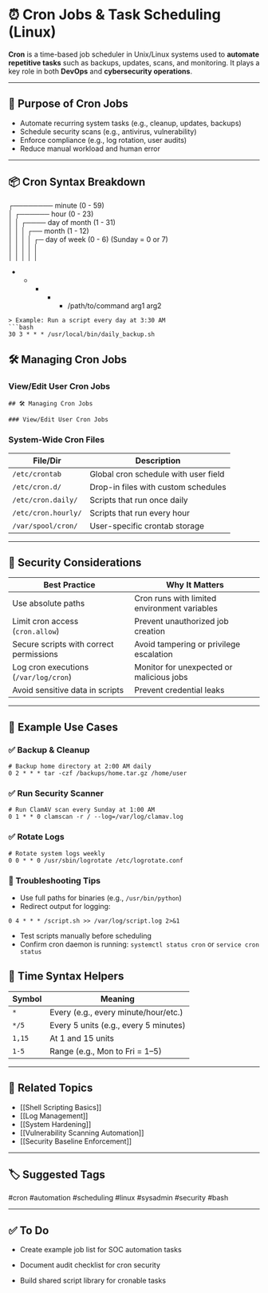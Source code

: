 # ⏰ Cron Jobs & Task Scheduling (Linux)

**Cron** is a time-based job scheduler in Unix/Linux systems used to **automate repetitive tasks** such as backups, updates, scans, and monitoring. It plays a key role in both **DevOps** and **cybersecurity operations**.

---

## 🎯 Purpose of Cron Jobs

- Automate recurring system tasks (e.g., cleanup, updates, backups)
- Schedule security scans (e.g., antivirus, vulnerability)
- Enforce compliance (e.g., log rotation, user audits)
- Reduce manual workload and human error

---

## 📦 Cron Syntax Breakdown

┌──────── minute (0 - 59)  
│ ┌────── hour (0 - 23)  
│ │ ┌──── day of month (1 - 31)  
│ │ │ ┌── month (1 - 12)  
│ │ │ │ ┌─ day of week (0 - 6) (Sunday = 0 or 7)  
│ │ │ │ │  
│ │ │ │ │

- - - - - /path/to/command arg1 arg2

```
> Example: Run a script every day at 3:30 AM  
```bash
30 3 * * * /usr/local/bin/daily_backup.sh
```

## 🛠 Managing Cron Jobs

### View/Edit User Cron Jobs
```
## 🛠 Managing Cron Jobs

### View/Edit User Cron Jobs
```

### System-Wide Cron Files

|File/Dir|Description|
|---|---|
|`/etc/crontab`|Global cron schedule with user field|
|`/etc/cron.d/`|Drop-in files with custom schedules|
|`/etc/cron.daily/`|Scripts that run once daily|
|`/etc/cron.hourly/`|Scripts that run every hour|
|`/var/spool/cron/`|User-specific crontab storage|

---

## 🔐 Security Considerations

|Best Practice|Why It Matters|
|---|---|
|Use absolute paths|Cron runs with limited environment variables|
|Limit cron access (`cron.allow`)|Prevent unauthorized job creation|
|Secure scripts with correct permissions|Avoid tampering or privilege escalation|
|Log cron executions (`/var/log/cron`)|Monitor for unexpected or malicious jobs|
|Avoid sensitive data in scripts|Prevent credential leaks|

---

## 🧰 Example Use Cases

### ✅ Backup & Cleanup
```
# Backup home directory at 2:00 AM daily
0 2 * * * tar -czf /backups/home.tar.gz /home/user
```

### ✅ Run Security Scanner
```
# Run ClamAV scan every Sunday at 1:00 AM
0 1 * * 0 clamscan -r / --log=/var/log/clamav.log
```

### ✅ Rotate Logs
```
# Rotate system logs weekly
0 0 * * 0 /usr/sbin/logrotate /etc/logrotate.conf
```

### 🧠 Troubleshooting Tips

- Use full paths for binaries (e.g., `/usr/bin/python`)
- Redirect output for logging:
```
0 4 * * * /script.sh >> /var/log/script.log 2>&1
```
- Test scripts manually before scheduling
- Confirm cron daemon is running: `systemctl status cron` or `service cron status`

## 📅 Time Syntax Helpers

|Symbol|Meaning|
|---|---|
|`*`|Every (e.g., every minute/hour/etc.)|
|`*/5`|Every 5 units (e.g., every 5 minutes)|
|`1,15`|At 1 and 15 units|
|`1-5`|Range (e.g., Mon to Fri = 1–5)|

---

## 🧠 Related Topics

- [[Shell Scripting Basics]]
- [[Log Management]]
- [[System Hardening]]
- [[Vulnerability Scanning Automation]]
- [[Security Baseline Enforcement]]

---

## 🏷 Suggested Tags

#cron #automation #scheduling #linux #sysadmin #security #bash

---

## ✅ To Do

-  Create example job list for SOC automation tasks
    
-  Document audit checklist for cron security
    
-  Build shared script library for cronable tasks

